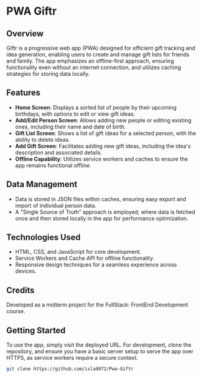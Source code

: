 # PWA Giftr

## Overview
Giftr is a progressive web app (PWA) designed for efficient gift tracking and idea generation, enabling users to create and manage gift lists for friends and family. The app emphasizes an offline-first approach, ensuring functionality even without an internet connection, and utilizes caching strategies for storing data locally.

## Features
- **Home Screen**: Displays a sorted list of people by their upcoming birthdays, with options to edit or view gift ideas.
- **Add/Edit Person Screen**: Allows adding new people or editing existing ones, including their name and date of birth.
- **Gift List Screen**: Shows a list of gift ideas for a selected person, with the ability to delete ideas.
- **Add Gift Screen**: Facilitates adding new gift ideas, including the idea's description and associated details.
- **Offline Capability**: Utilizes service workers and caches to ensure the app remains functional offline.

## Data Management
- Data is stored in JSON files within caches, ensuring easy export and import of individual person data.
- A "Single Source of Truth" approach is employed, where data is fetched once and then stored locally in the app for performance optimization.

## Technologies Used
- HTML, CSS, and JavaScript for core development.
- Service Workers and Cache API for offline functionality.
- Responsive design techniques for a seamless experience across devices.

## Credits
Developed as a midterm project for the FullStack: FrontEnd Development course.

## Getting Started
To use the app, simply visit the deployed URL. For development, clone the repository, and ensure you have a basic server setup to serve the app over HTTPS, as service workers require a secure context.

```bash
git clone https://github.com/isla0072/Pwa-Giftr

